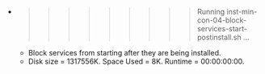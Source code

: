 * >>>>>>>>> Running inst-min-con-04-block-services-start-postinstall.sh ...
  * Block services from starting after they are being installed.
  * Disk size = 1317556K. Space Used = 8K. Runtime = 00:00:00:00.
